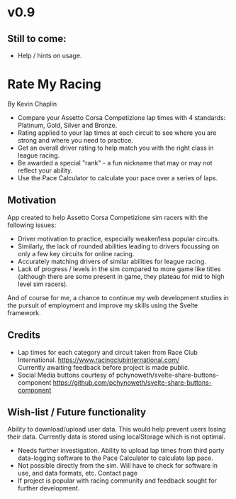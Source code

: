 # v0.9
## Still to come:
- Help / hints on usage.

# Rate My Racing
By Kevin Chaplin

- Compare your Assetto Corsa Competizione lap times with 4 standards: Platinum, Gold, Silver and Bronze.
- Rating applied to your lap times at each circuit to see where you are strong and where you need to practice.
- Get an overall driver rating to help match you with the right class in league racing.
- Be awarded a special "rank" - a fun nickname that may or may not reflect your ability.
- Use the Pace Calculator to calculate your pace over a series of laps.

## Motivation

App created to help Assetto Corsa Competizione sim racers with the following issues:
  - Driver motivation to practice, especially weaker/less popular circuits.
  - Similarly, the lack of rounded abilities leading to drivers focussing on only a few key circuits for online racing.
  - Accurately matching drivers of similar abilities for league racing.
  - Lack of progress / levels in the sim compared to more game like titles (although there are some present in game, they plateau for mid to high level sim racers).

And of course for me, a chance to continue my web development studies in the pursuit of employment and improve my skills using the Svelte framework.

## Credits

- Lap times for each category and circuit taken from Race Club International. https://www.racingclubinternational.com/  
Currently awaiting feedback before project is made public.
- Social Media buttons courtesy of pchynoweth/svelte-share-buttons-component  https://github.com/pchynoweth/svelte-share-buttons-component

## Wish-list / Future functionality

Ability to download/upload user data. This would help prevent users losing their data. Currently data is stored using localStorage which is not optimal.
  - Needs further investigation.
Ability to upload lap times from third party data-logging software to the Pace Calculator to calculate lap pace.
  - Not possible directly from the sim. Will have to check for software in use, and data formats, etc.
Contact page
  - If project is popular with racing community and feedback sought for further development.
